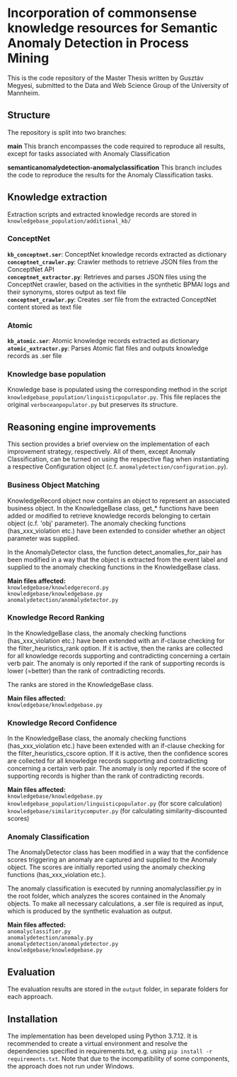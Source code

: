 # Incorporation of commonsense knowledge resources for Semantic Anomaly Detection in Process Mining

This is the code repository of the Master Thesis written by Gusztáv Megyesi, submitted to the Data and Web Science Group of the University of Mannheim.

## Structure

The repository is split into two branches:

<b>main</b> This branch encompasses the code required to reproduce all results, except for tasks associated with Anomaly Classification

<b>semanticanomalydetection-anomalyclassification</b> This branch includes the code to reproduce the results for the Anomaly Classification tasks.

## Knowledge extraction

Extraction scripts and extracted knowledge records are stored in `knowledgebase_population/additional_kb/`

### ConceptNet

<b>`kb_conceptnet.ser`</b>: ConceptNet knowledge records extracted as dictionary
<b>`conceptnet_crawler.py`</b>: Crawler methods to retrieve JSON files from the ConceptNet API<br>
<b>`conceptnet_extractor.py`</b>: Retrieves and parses JSON files using the ConceptNet crawler, based on the activities in the synthetic BPMAI logs and their synonyms, stores output as text file<br>
<b>`conceptnet_crawler.py`</b>: Creates .ser file from the extracted ConceptNet content stored as text file<br>

### Atomic

<b>`kb_atomic.ser`</b>: Atomic knowledge records extracted as dictionary<br>
<b>`atomic_extractor.py`</b>: Parses Atomic flat files and outputs knowledge records as .ser file

### Knowledge base population

Knowledge base is populated using the corresponding method in the script `knowledgebase_population/linguisticpopulator.py`. This file replaces the original `verboceanpopulator.py` but preserves its structure.

## Reasoning engine improvements

This section provides a brief overview on the implementation of each improvement strategy, respectively. All of them, except Anomaly Classification, can be turned on using the respective flag when instantiating a respective Configuration object (c.f. `anomalydetection/configuration.py`).

### Business Object Matching

KnowledgeRecord object now contains an object to represent an associated business object. In the KnowledgeBase class, get_* functions have been added or modified to retrieve knowledge records belonging to certain object (c.f. 'obj' parameter). The anomaly checking functions (has_xxx_violation etc.) have been extended to consider whether an object parameter was supplied.

In the AnomalyDetector class, the function detect_anomalies_for_pair has been modified in a way that the object is extracted from the event label and supplied to the anomaly checking functions in the KnowledgeBase class.

<b>Main files affected:</b><br>
`knowledgebase/knowledgerecord.py`<br>
`knowledgebase/knowledgebase.py`<br>
`anomalydetection/anomalydetector.py`

### Knowledge Record Ranking

In the KnowledgeBase class, the anomaly checking functions (has_xxx_violation etc.) have been extended with an if-clause checking for the filter_heuristics_rank option. If it is active, then the ranks are collected for all knowledge records supporting and contradicting concerning a certain verb pair. The anomaly is only reported if the rank of supporting records is lower (=better) than the rank of contradicting records.

The ranks are stored in the KnowledgeBase class.

<b>Main files affected:</b><br>
`knowledgebase/knowledgebase.py`<br>

### Knowledge Record Confidence

In the KnowledgeBase class, the anomaly checking functions (has_xxx_violation etc.) have been extended with an if-clause checking for the filter_heuristics_cscore option. If it is active, then the confidence scores are collected for all knowledge records supporting and contradicting concerning a certain verb pair. The anomaly is only reported if the score of supporting records is higher than the rank of contradicting records.

<b>Main files affected:</b><br>
`knowledgebase/knowledgebase.py`<br>
`knowledgebase_population/linguisticpopulator.py` (for score calculation)<br>
`knowledgebase/similaritycomputer.py` (for calculating similarity-discounted scores)

### Anomaly Classification

The AnomalyDetector class has been modified in a way that the confidence scores triggering an anomaly are captured and supplied to the Anomaly object. The scores are initially reported using the anomaly checking functions (has_xxx_violation etc.).

The anomaly classification is executed by running anomalyclassifier.py in the root folder, which analyzes the scores contained in the Anomaly objects. To make all necessary calculations, a .ser file is required as input, which is produced by the synthetic evaluation as output.

<b>Main files affected:</b><br>
`anomalyclassifier.py`<br>
`anomalydetection/anomaly.py`<br>
`anomalydetection/anomalydetector.py`<br>
`knowledgebase/knowledgebase.py`<br>

## Evaluation

The evaluation results are stored in the `output` folder, in separate folders for each approach.


## Installation

The implementation has been developed using Python 3.7.12. It is recommended to create a virtual environment and resolve the dependencies specified in requirements.txt, e.g. using `pip install -r requirements.txt`. Note that due to the incompatibility of some components, the approach does not run under Windows.
